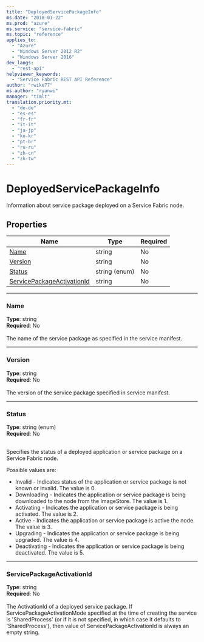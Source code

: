 ```yaml
---
title: "DeployedServicePackageInfo"
ms.date: "2018-01-22"
ms.prod: "azure"
ms.service: "service-fabric"
ms.topic: "reference"
applies_to: 
  - "Azure"
  - "Windows Server 2012 R2"
  - "Windows Server 2016"
dev_langs: 
  - "rest-api"
helpviewer_keywords: 
  - "Service Fabric REST API Reference"
author: "rwike77"
ms.author: "ryanwi"
manager: "timlt"
translation.priority.mt: 
  - "de-de"
  - "es-es"
  - "fr-fr"
  - "it-it"
  - "ja-jp"
  - "ko-kr"
  - "pt-br"
  - "ru-ru"
  - "zh-cn"
  - "zh-tw"
---
```

# DeployedServicePackageInfo

Information about service package deployed on a Service Fabric node.

## Properties
| Name | Type | Required |
| --- | --- | --- |
| [Name](#name) | string | No |
| [Version](#version) | string | No |
| [Status](#status) | string (enum) | No |
| [ServicePackageActivationId](#servicepackageactivationid) | string | No |

____
### Name
__Type__: string <br/>
__Required__: No<br/>
<br/>
The name of the service package as specified in the service manifest.

____
### Version
__Type__: string <br/>
__Required__: No<br/>
<br/>
The version of the service package specified in service manifest.

____
### Status
__Type__: string (enum) <br/>
__Required__: No<br/>
<br/>


Specifies the status of a deployed application or service package on a Service Fabric node.


Possible values are: 

  - Invalid - Indicates status of the application or service package is not known or invalid. The value is 0.
  - Downloading - Indicates the application or service package is being downloaded to the node from the ImageStore. The value is 1.
  - Activating - Indicates the application or service package is being activated. The value is 2.
  - Active - Indicates the application or service package is active the node. The value is 3.
  - Upgrading - Indicates the application or service package is being upgraded. The value is 4.
  - Deactivating - Indicates the application or service package is being deactivated. The value is 5.



____
### ServicePackageActivationId
__Type__: string <br/>
__Required__: No<br/>
<br/>
The ActivationId of a deployed service package. If ServicePackageActivationMode specified at the time of creating the service
is 'SharedProcess' (or if it is not specified, in which case it defaults to 'SharedProcess'), then value of ServicePackageActivationId
is always an empty string.

